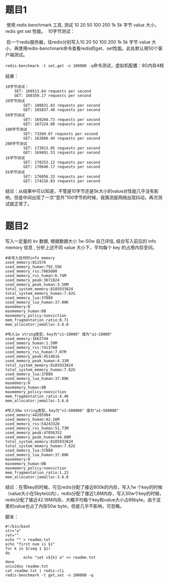 # 题目1

​	使用 redis benchmark 工具, 测试 10 20 50 100 200 1k 5k 字节 value 大小，redis get set 性能。
​	10字节测试：

​	启一个redis服务器，往redis分别写入10 20 50 100 200 1k 5k 字节 value 大小，再使用redis-benchmark命令查看redis的get、set性能。此处默认用50个客户端测试。

`redis-benchmark -t set,get -n 100000 -q`命令测试，虚拟机配置：8G内存4核

结果：

```shell
10字节测试：
	SET: 160513.64 requests per second
	GET: 168350.17 requests per second
20字节测试
        SET: 180831.83 requests per second
        GET: 165837.48 requests per second
50字节测试	
        SET: 169204.73 requests per second
        GET: 167224.08 requests per second
100字节测试
        SET: 73260.07 requests per second
        GET: 162866.44 requests per second
200字节测试
        SET: 173913.05 requests per second
        GET: 169491.53 requests per second
1k字节测试
        SET: 178253.12 requests per second
        GET: 170940.17 requests per second
5k字节测试
        SET: 176056.33 requests per second
        GET: 174216.03 requests per second
```

结论：从结果中可以知道，不管是10字节还是5k大小的value对性能几乎没有影响，但是中间出现了一次“意外”100字节的时候，我猜测是网络出现抖动，再次测试就正常了。

# 题目2

写入一定量的 kv 数据, 根据数据大小 1w-50w 自己评估, 结合写入前后的 info memory 信息  , 分析上述不同 value 大小下，平均每个 key 的占用内存空间。

```shell
#未写入任何时info memory
used_memory:811576
used_memory_human:792.55K
used_memory_rss:7065600
used_memory_rss_human:6.74M
used_memory_peak:3671824
used_memory_peak_human:3.50M
total_system_memory:8185933824
total_system_memory_human:7.62G
used_memory_lua:37888
used_memory_lua_human:37.00K
maxmemory:0
maxmemory_human:0B
maxmemory_policy:noeviction
mem_fragmentation_ratio:8.71
mem_allocator:jemalloc-3.6.0

#写入1w string类型，key为"v1~10000" 值为"a1~10000"
used_memory:1662744
used_memory_human:1.59M
used_memory_rss:7413760
used_memory_rss_human:7.07M
used_memory_peak:4514616
used_memory_peak_human:4.31M
total_system_memory:8185933824
total_system_memory_human:7.62G
used_memory_lua:37888
used_memory_lua_human:37.00K
maxmemory:0
maxmemory_human:0B
maxmemory_policy:noeviction
mem_fragmentation_ratio:4.46
mem_allocator:jemalloc-3.6.0

#写入50w string类型，key为"v1~500000" 值为"a1~500000"
used_memory:44205984
used_memory_human:42.16M
used_memory_rss:54243328
used_memory_rss_human:51.73M
used_memory_peak:47056352
used_memory_peak_human:44.88M
total_system_memory:8185933824
total_system_memory_human:7.62G
used_memory_lua:37888
used_memory_lua_human:37.00K
maxmemory:0
maxmemory_human:0B
maxmemory_policy:noeviction
mem_fragmentation_ratio:1.23
mem_allocator:jemalloc-3.6.0
```

结论：在零key的时候，可见redis分配了接近800k的内存，写入1w 个key的时候（value大小在5byte以内），redis分配了接近1,6M内存，写入50w个key的时候，redis分配了接近42.16M内存。大概平均每个key和value大小占88byte。由于这里的value也占了内存50w byte，但是几乎不影响，可忽略。

脚本：

```shell
#!/bin/bash
str="a"
ret=""
echo "" > readme.txt
echo "first num is $1"
for k in $(seq 1 $1)
do
        echo "set v${k} a" >> readme.txt
done
unix2dos readme.txt
cat readme.txt | redis-cli
redis-benchmark -t get,set -n 100000 -q
```

